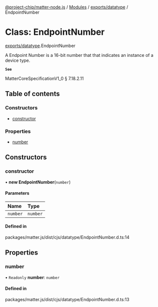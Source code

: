 [@project-chip/matter-node.js](../README.md) / [Modules](../modules.md) / [exports/datatype](../modules/exports_datatype.md) / EndpointNumber

# Class: EndpointNumber

[exports/datatype](../modules/exports_datatype.md).EndpointNumber

A Endpoint Number is a 16-bit number that that indicates an instance of a device type.

**`See`**

MatterCoreSpecificationV1_0 § 7.18.2.11

## Table of contents

### Constructors

- [constructor](exports_datatype.EndpointNumber.md#constructor)

### Properties

- [number](exports_datatype.EndpointNumber.md#number)

## Constructors

### constructor

• **new EndpointNumber**(`number`)

#### Parameters

| Name | Type |
| :------ | :------ |
| `number` | `number` |

#### Defined in

packages/matter.js/dist/cjs/datatype/EndpointNumber.d.ts:14

## Properties

### number

• `Readonly` **number**: `number`

#### Defined in

packages/matter.js/dist/cjs/datatype/EndpointNumber.d.ts:13
